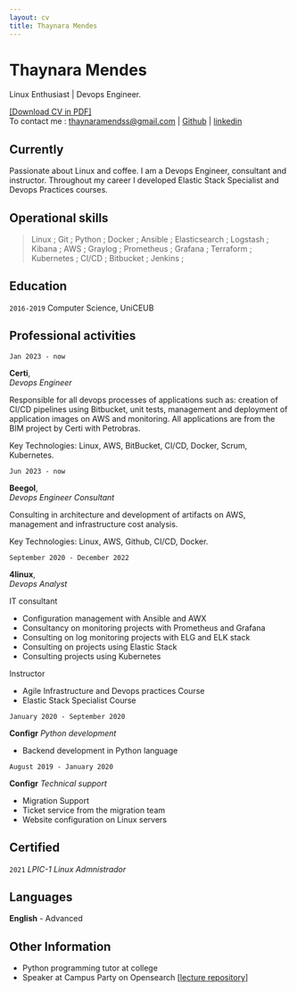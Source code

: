 ```yaml
---
layout: cv
title: Thaynara Mendes
---
```


# Thaynara Mendes
Linux Enthusiast | Devops Engineer.

<div id="webaddress">
<a href="https://thaycafe.github.io/cv/ThaynaraMendes_CV.pdf">[Download CV in PDF]</a>
</div>


<div id="webaddress">
To contact me : <a href="mailto:thaynaramendss@gmail.com">thaynaramendss@gmail.com</a>
| <a href="https://github.com/thaycafe">Github</a>
| <a href="https://www.linkedin.com/in/thaynaramendss/">linkedin</a>
</div>


## Currently

Passionate about Linux and coffee. I am a Devops Engineer, consultant and instructor. Throughout my career I developed Elastic Stack Specialist and Devops Practices courses.

## Operational skills

> Linux ; Git ; Python ; Docker ; Ansible ; Elasticsearch ; Logstash ; Kibana ; AWS ; Graylog ; Prometheus ; Grafana ; Terraform ; Kubernetes ; CI/CD ; Bitbucket ; Jenkins ; 


## Education

`2016-2019` Computer Science, UniCEUB


## Professional activities


`Jan 2023 - now`

__Certi__,   
_Devops Engineer_

Responsible for all devops processes of applications such as: creation of CI/CD pipelines using Bitbucket, unit tests, management and deployment of application images on AWS and monitoring. All applications are from the BIM project by Certi with Petrobras.

Key Technologies: Linux, AWS, BitBucket, CI/CD, Docker, Scrum, Kubernetes.




`Jun 2023 - now`

__Beegol__,   
_Devops Engineer Consultant_

Consulting in architecture and development of artifacts on AWS, management and infrastructure cost analysis.

Key Technologies: Linux, AWS, Github, CI/CD, Docker.




`September 2020 - December 2022`

__4linux__,   
_Devops Analyst_

IT consultant
 - Configuration management with Ansible and AWX
 - Consultancy on monitoring projects with Prometheus and Grafana
 - Consulting on log monitoring projects with ELG and ELK stack
 - Consulting on projects using Elastic Stack
 - Consulting projects using Kubernetes

Instructor
 - Agile Infrastructure and Devops practices Course
 - Elastic Stack Specialist Course


`January 2020 - September 2020`

__Configr__
_Python development_

- Backend development in Python language


`August 2019 - January 2020`

__Configr__
_Technical support_

- Migration Support
- Ticket service from the migration team
- Website configuration on Linux servers



## Certified

`2021`  _LPIC-1 Linux Admnistrador_


## Languages

__English__ - Advanced


## Other Information

- Python programming tutor at college
- Speaker at Campus Party on Opensearch [[lecture repository](https://github.com/thaycafe/opensearch_lab_CPGO)]

